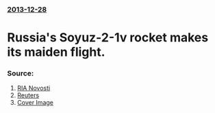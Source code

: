 ### [2013-12-28](/news/2013/12/28/index.md)

# Russia's Soyuz-2-1v rocket makes its maiden flight. 




### Source:

1. [RIA Novosti](http://en.ria.ru/russia/20131228/186021089/After-Series-of-Delays-Russia-Launches-New-Soyuz-Rocket.html)
2. [Reuters](http://uk.reuters.com/article/2013/12/28/uk-russia-space-idUKBRE9BR06G20131228)
2. [Cover Image](http://s4.reutersmedia.net/resources_v2/images/rcom-default.png)
